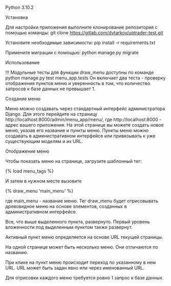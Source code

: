 Python 3.10.2

Установка

Для настройки приложения выполните клонирование репозитория с помощью команды: git clone https://gitlab.com/dvtarkov/uptrader-test.git


Установите необходимые зависимости: pip install -r requirements.txt


Примените миграции с помощью: python manage.py migrate

Использование

!!! Модульные тесты для функции draw_menu доступны по команде
python manage.py test menu_app.tests
Он включает два теста - проверку отображения пунктов меню и уверенность в том, что количество запросов к базе данных не превышает 1.

Создание меню

Меню можно создавать через стандартный интерфейс администратора Django. Для этого перейдите на страницу http://localhost:8000/admin/menu_app/menu/, где http://localhost:8000 - адрес вашего приложения. На этой странице вы можете создать новое меню, указав его название и пункты меню. Пункты меню можно создавать в административном интерфейсе или привязывать к уже существующим моделям и их URL.

Отображение меню

Чтобы показать меню на странице, загрузите шаблонный тег:

{% load menu_tags %}

И затем в нужном месте вызовите

{% draw_menu 'main_menu' %}

где main_menu - название меню.
Тег draw_menu будет отрисовывать древовидное меню на основе элементов, созданных в административном интерфейсе.


Все, что выше выделенного пункта, развернуто. Первый уровень вложенности под выделенным пунктом также развернут.

Активный пункт меню определяется на основе URL текущей страницы.

На одной странице может быть несколько меню. Они отличаются по названию.

При клике на пункт меню происходит переход по указанному в нем URL. URL может быть задан явно или через именованный URL.

Для отрисовки каждого меню требуется ровно 1 запрос к базе данных.


